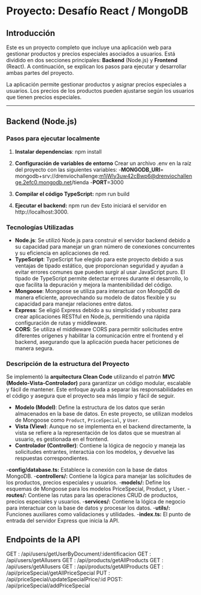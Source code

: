 # Proyecto: Desafío React / MongoDB

## Introducción

Este es un proyecto completo que incluye una aplicación web para gestionar productos y precios especiales asociados a usuarios. Está dividido en dos secciones principales: **Backend** (Node.js) y **Frontend** (React). A continuación, se explican los pasos para ejecutar y desarrollar ambas partes del proyecto.

La aplicación permite gestionar productos y asignar precios especiales a usuarios. Los precios de los productos pueden ajustarse según los usuarios que tienen precios especiales.

---

## Backend (Node.js)

### Pasos para ejecutar localmente

1. **Instalar dependencias**:
   npm install

2. **Configuración de variables de entorno**
   Crear un archivo .env en la raíz del proyecto con las siguientes variables:
   -**MONGODB_URI**= mongodb+srv://drenviochallenge:m1jWly3uw42cBwp6@drenviochallenge.2efc0.mongodb.net/tienda
   -**PORT**=3000

3. **Compilar el código TypeScript:**
   npm run build

4. **Ejecutar el backend:**
   npm run dev
   Esto iniciará el servidor en http://localhost:3000.

### Tecnologías Utilizadas

- **Node.js**: Se utilizó Node.js para construir el servidor backend debido a su capacidad para manejar un gran número de conexiones concurrentes y su eficiencia en aplicaciones de red.
- **TypeScript**: TypeScript fue elegido para este proyecto debido a sus ventajas de tipado estático, que proporcionan seguridad y ayudan a evitar errores comunes que pueden surgir al usar JavaScript puro. El tipado de TypeScript permite detectar errores durante el desarrollo, lo que facilita la depuración y mejora la mantenibilidad del código.
- **Mongoose**: Mongoose se utiliza para interactuar con MongoDB de manera eficiente, aprovechando su modelo de datos flexible y su capacidad para manejar relaciones entre datos.
- **Express**: Se eligió Express debido a su simplicidad y robustez para crear aplicaciones RESTful en Node.js, permitiendo una rápida configuración de rutas y middleware.
- **CORS**: Se utiliza el middleware CORS para permitir solicitudes entre diferentes orígenes y habilitar la comunicación entre el frontend y el backend, asegurando que la aplicación pueda hacer peticiones de manera segura.

### Descripción de la estructura del Proyecto

Se implementó la **arquitectura Clean Code** utilizando el patrón **MVC (Modelo-Vista-Controlador)** para garantizar un código modular, escalable y fácil de mantener. Este enfoque ayuda a separar las responsabilidades en el código y asegura que el proyecto sea más limpio y fácil de seguir.

- **Modelo (Model)**: Define la estructura de los datos que serán almacenados en la base de datos. En este proyecto, se utilizan modelos de Mongoose como `Product`, `PriceSpecial`, y `User`.
- **Vista (View)**: Aunque no se implementa en el backend directamente, la vista se refiere a la representación de los datos que se muestran al usuario, es gestionada en el frontend.
- **Controlador (Controller)**: Contiene la lógica de negocio y maneja las solicitudes entrantes, interactúa con los modelos, y devuelve las respuestas correspondientes.

-**config/database.ts:** Establece la conexión con la base de datos MongoDB.
-**controllers/:** Contiene la lógica para manejar las solicitudes de los productos, precios especiales y usuarios.
-**models/:** Define los esquemas de Mongoose para los modelos PriceSpecial, Product, y User.
-**routes/:** Contiene las rutas para las operaciones CRUD de productos, precios especiales y usuarios.
-**services/:** Contiene la lógica de negocio para interactuar con la base de datos y procesar los datos.
-**utils/:** Funciones auxiliares como validaciones y utilidades.
-**index.ts:** El punto de entrada del servidor Express que inicia la API.

## Endpoints de la API

GET : /api/users/getUserByDocument/:identificacion
GET : /api/users/getAllusers
GET : /api/products/getAllProducts
GET : /api/users/getAllusers
GET : /api/products/getAllProducts
GET : /api/priceSpecial/getAllPriceSpecial
PUT : /api/priceSpecial/updateSpecialPrice/:id
POST: /api/priceSpecial/addPriceSpecial
